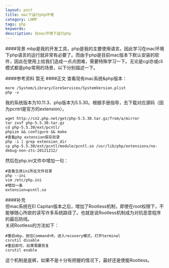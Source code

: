 ```yaml
---
layout: post
title: mac下运行php环境
category: LNMP
tags: php
keywords: 
description: 在mac环境下运行php
---
```

####背景
mbp是我的开发工具，php是我的主要使用语言。因此学习在mac环境下php语言的运行就非常有必要了。而由于php是目前mac版本下默认安装的软件，因此在使用上给我们造成一点点困难，需要特殊学习一下。无论是cgi亦或cli模式都是php常用的场景，以下分别描述一下。

####参考资料
暂无
####正文
查看现有mac系统&php版本：

	more /System/Library/CoreServices/SystemVersion.plist
	php -v
	
我的系统版本为10.11.3、php版本为5.5.30。根据手册指导，去下载对应源码（因为pcntrl是官方的extension）。

	wget http://cn2.php.net/get/php-5.5.30.tar.gz/from/a/mirror
	tar zxvf php-5.5.30.tar.gz
	cd php-5.5.30/ext/pcntl/
	phpize && configure && make
	#查看php extension保存目录
	php -i | grep extension_dir
	cp php-5.5.30/ext/pcntl/module/pcntl.so /usr/lib/php/extensions/no-debug-non-zts-20121212/
		
然后在php.ini文件中增加一句：

	#查看生效ini所在文件目录
	php --ini
	vim /etc/php.ini
	#增加一条
	extension=pcntl.so

####补充	
但mac系统在El Capitan版本之后，增加了Rootless机制，即使在root权限下，不能够随心所欲的读写许多系统路径了。也就是说Rootless机制成为对抗恶意程序的最后防线。  
关闭Rootless的方法如下：
	
	#重启mbp，按住Command+R，进入recovery模式，打开terminal
	csrutil disable
	#重启即可，如果需要恢复
	csrutil enable

这个机制是底裤，如果不是十分有把握的情况下，最好还是使能Rootless。




